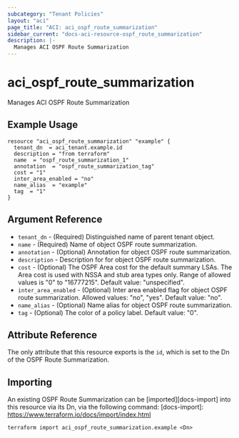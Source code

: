 ```yaml
---
subcategory: "Tenant Policies"
layout: "aci"
page_title: "ACI: aci_ospf_route_summarization"
sidebar_current: "docs-aci-resource-ospf_route_summarization"
description: |-
  Manages ACI OSPF Route Summarization
---
```


# aci_ospf_route_summarization

Manages ACI OSPF Route Summarization

## Example Usage

```hcl
resource "aci_ospf_route_summarization" "example" {
  tenant_dn  = aci_tenant.example.id
  description = "from terraform"
  name  = "ospf_route_summarization_1"
  annotation  = "ospf_route_summarization_tag"
  cost = "1"
  inter_area_enabled = "no"
  name_alias  = "example"
  tag  = "1"
}
```

## Argument Reference

- `tenant_dn` - (Required) Distinguished name of parent tenant object.
- `name` - (Required) Name of object OSPF route summarization.
- `annotation` - (Optional) Annotation for object OSPF route summarization.
- `description` - Description for for object OSPF route summarization.
- `cost` - (Optional) The OSPF Area cost for the default summary LSAs. The Area cost is used with NSSA and stub area types only. Range of allowed values is "0" to "16777215". Default value: "unspecified".
- `inter_area_enabled` - (Optional) Inter area enabled flag for object OSPF route summarization.
  Allowed values: "no", "yes". Default value: "no".
- `name_alias` - (Optional) Name alias for object OSPF route summarization.
- `tag` - (Optional) The color of a policy label. Default value: "0".

## Attribute Reference

The only attribute that this resource exports is the `id`, which is set to the Dn of the OSPF Route Summarization.

## Importing

An existing OSPF Route Summarization can be [imported][docs-import] into this resource via its Dn, via the following command:
[docs-import]: https://www.terraform.io/docs/import/index.html

```
terraform import aci_ospf_route_summarization.example <Dn>
```

